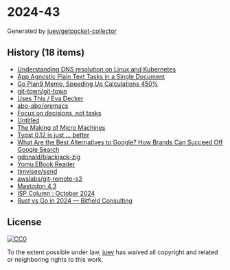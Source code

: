 # 2024-43

Generated by [juev/getpocket-collector](https://github.com/juev/getpocket-collector)

## History (18 items)

- [Understanding DNS resolution on Linux and Kubernetes](http://jpetazzo.github.io/2024/05/12/understanding-kubernetes-dns-hostnetwork-dnspolicy-dnsconfigforming/)
- [App Agnostic Plain Text Tasks in a Single Document](http://ellanew.com/2024-10-19-plain-text-tasks-in-a-single-file)
- [Go Plan9 Memo, Speeding Up Calculations 450%](https://pehringer.info/go_plan9_memo.html)
- [git-town/git-town](https://github.com/git-town/git-town)
- [Uses This / Eva Decker](https://usesthis.com/interviews/eva.decker/)
- [abo-abo/oremacs](https://github.com/abo-abo/oremacs)
- [Focus on decisions, not tasks](https://technicalwriting.dev/strategy/decisions.html)
- [Untitled](https://people.cs.nott.ac.uk/pszgmh/123.pdf)
- [The Making of Micro Machines](https://readonlymemory.com/the-making-of-micro-machines/)
- [Typst 0.12 is just ... better](https://typst.app/blog/2024/typst-0.12/)
- [What Are the Best Alternatives to Google? How Brands Can Succeed Off Google Search](https://blog.hubspot.com/marketing/google-alternatives-distribution)
- [gdonald/blackjack-zig](https://github.com/gdonald/blackjack-zig)
- [Yomu EBook Reader](https://www.yomu-reader.com)
- [timvisee/send](https://github.com/timvisee/send)
- [awslabs/git-remote-s3](https://github.com/awslabs/git-remote-s3)
- [Mastodon 4.3](https://blog.joinmastodon.org/2024/10/mastodon-4.3/)
- [ISP Column : October 2024](https://www.potaroo.net/ispcol/2024-10/ipv6-transition.html)
- [Rust vs Go in 2024 — Bitfield Consulting](https://bitfieldconsulting.com/posts/rust-vs-go)

## License

[![CC0](https://mirrors.creativecommons.org/presskit/buttons/88x31/svg/cc-zero.svg)](https://creativecommons.org/publicdomain/zero/1.0/)

To the extent possible under law, [juev](https://github.com/juev) has waived all copyright and related or neighboring rights to this work.
